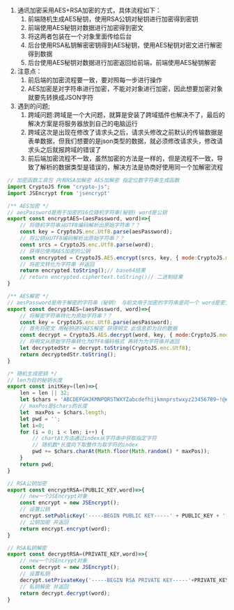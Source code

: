 1. 通讯加密采用AES+RSA加密的方式，具体流程如下： 
   1. 前端随机生成AES秘钥，使用RSA公钥对秘钥进行加密得到密钥
   1. 前端使用AES秘钥对数据进行加密得到密文
   1. 将这两者包装在一个对象里面传给后台
   1. 后台使用RSA私钥解密密钥得到AES秘钥，使用AES秘钥对密文进行解密得到数据
   1. 后台使用AES秘钥对数据进行加密返回给前端，前端使用AES秘钥解密
2. 注意点： 
   1. 前后端的加密流程要一致，要对照每一步进行操作
   1. AES加密是对字符串进行加密，不能对对象进行加密，因此想要加密对象就要先转换成JSON字符
3. 遇到的问题; 
   1. 跨域问题:跨域是一个大问题，就算是安装了跨域插件也解决不了，最后的解决方案是将服务器放到自己的电脑运行
   1. 跨域这次是出现在修改了请求头之后，请求头修改之前默认的传输数据是表单数据，但我们想要的是json类型的数据，就必须修改请求头，修改请求头之后就报跨域的错误了
   1. 前后端加密流程不一致，虽然加密的方法是一样的，但是流程不一致，导致了解析的数据类型是错误的，解决方法是协商好使用同一个加解密流程
```jsx
// 加密函数工具包 内有RSA加解密 AES加解密 指定位数字符串生成函数
import CryptoJS from "crypto-js";
import JSEncrypt from 'jsencrypt'

/** AES加密 */
// aesPassword是用于加密的16位随机字符串(秘钥) word是公钥
export const encryptAES=(aesPassword, word)=>{ 
    // 将随机字符串从UTF8编码解析出原始字符串？？
    const key = CryptoJS.enc.Utf8.parse(aesPassword);
    // 将公钥从UTF8编码解析出原始字符串？？
    const srcs = CryptoJS.enc.Utf8.parse(word);
    // 获得已使用AES加密的公钥
    const encrypted = CryptoJS.AES.encrypt(srcs, key, { mode:CryptoJS.mode.ECB,padding: CryptoJS.pad.Pkcs7});
    // 将密文转化为字符串 并返回
    return encrypted.toString();// base64结果
    // return encrypted.ciphertext.toString()// 二进制结果
}

/** AES解密 */
// aesPassword是用于解密的字符串（秘钥） 与前文用于加密的字符串是同一个 word是密文 对方使用同样的秘钥加密过
export const decryptAES=(aesPassword, word)=>{ 
    // 将解密字符串转化为原始字符串？？
    const key = CryptoJS.enc.Utf8.parse(aesPassword);
    // 首先将密文 用秘钥进行AES解密 获得明文 此信息即为目的数据
    const decrypt = CryptoJS.AES.decrypt(word, key, { mode:CryptoJS.mode.ECB,padding: CryptoJS.pad.Pkcs7});
    // 将明文从原始字符串转化为UTF8编码格式 再转为为字符串并返回
    let decryptedStr = decrypt.toString(CryptoJS.enc.Utf8);
    return decryptedStr.toString();
}

/* 随机生成密钥 */
// len为目的秘钥长度
export const initKey=(len)=>{ 
    len = len || 32;
    let $chars = 'ABCDEFGHJKMNPQRSTWXYZabcdefhijkmnprstwxyz23456789~!@#$%^&*()_+}{":?><';    /****默认去掉了容易混淆的字符oOLl,9gq,Vv,Uu,I1****/
    // maxPos是$chars的长度
    let  maxPos = $chars.length;
    let pwd = '';
    let i=0;
    for (i = 0; i < len; i++) { 
        // chartAt方法通过index从字符串中获取指定字符
        // 随机数*长度向下取整作为取字符的index
        pwd += $chars.charAt(Math.floor(Math.random() * maxPos));
    }
    return pwd;
}

// RSA公钥加密
export const encryptRSA=(PUBLIC_KEY,word)=>{
    // new一个JSEncrypt对象
    const encrypt = new JSEncrypt();
    // 设置公钥 
    encrypt.setPublicKey('-----BEGIN PUBLIC KEY-----' + PUBLIC_KEY + '-----END PUBLIC KEY-----');
    // 公钥加密 并返回
    return encrypt.encrypt(word);
}

// RSA私钥解密
export const decryptRSA=(PRIVATE_KEY,word)=>{
    // new一个JSEncrypt对象
    const decrypt = new JSEncrypt();
    // 设置私钥
    decrypt.setPrivateKey('-----BEGIN RSA PRIVATE KEY-----'+PRIVATE_KEY+'-----END RSA PRIVATE KEY-----');
    // 私钥解密 并返回
    return decrypt.decrypt(word); 
}
```
